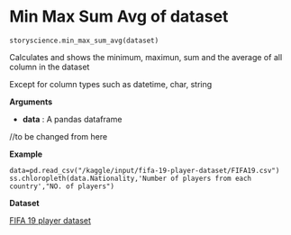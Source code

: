 # Min Max Sum Avg of dataset

```python3
storyscience.min_max_sum_avg(dataset)
```
Calculates and shows the minimum, maximun, sum and the average of all column in the dataset

Except for column types such as datetime, char, string

**Arguments**

- **data** : A pandas dataframe

//to be changed from here

**Example**

```
data=pd.read_csv("/kaggle/input/fifa-19-player-dataset/FIFA19.csv")
ss.chloropleth(data.Nationality,'Number of players from each country',"NO. of players")
```
**Dataset**

<a href="https://www.kaggle.com/chaitanyahivlekar/fifa-19-player-dataset" target="_blank">FIFA 19 player dataset</a>



